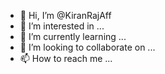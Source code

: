 - 👋 Hi, I’m @KiranRajAff
- 👀 I’m interested in ...
- 🌱 I’m currently learning ...
- 💞️ I’m looking to collaborate on ...
- 📫 How to reach me ...

<!---
KiranRajAff/KiranRajAff is a ✨ special ✨ repository because its `README.md` (this file) appears on your GitHub profile.
You can click the Preview link to take a look at your changes.
--->
